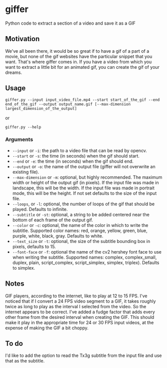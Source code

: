 # giffer
Python code to extract a section of a video and save it as a GIF

## Motivation
We've all been there, it would be so great if to have a gif of a part of a movie, but none of the gif websites have the particular snippet that you want. That's where giffer comes in. If you have a video from which you want to extract a little bit for an animated gif, you can create the gif of your dreams.

## Usage
`giffer.py --input input_video_file.mp4 --start start_of_the_gif --end end_of_the_gif --output output_name.gif [--max-dimension largest_dimension_of_the_output]`

or

`giffer.py --help`

### Arguments
- `--input` or `-i`: the path to a video file that can be read by opencv.
- `--start` or `-s`: the time (in seconds) when the gif should start.
- `--end` or `-e`: the time (in seconds) when the gif should end.
- `--output` or `-o`: the name of the output file (giffer will not overwrite an existing file).
- `--max-dimension` or `-m`: optional, but highly recommended. The maximum width or height of the output gif (in pixels). If the input file was made in landscape, this will be the width. If the input file was made in portrait mode, this will be the height. If not set defaults to the size of the input file.
- `--loops`, or `-l`: optional, the number of loops of the gif that should be played. Defaults to infinite.
- `--subtitle` or `-st`: optional, a string to be added centered near the bottom of each frame of the output gif.
- `--color` or `-c`: optional, the name of the color in which to write the subtitle. Supported color names: red, orange, yellow, green, blue, purple, white, black, gray. Defaults to white.
- `--text_size` or `-t`: optional, the size of the subtitle bounding box in pixels, defaults to 15.
- `--font-face` or `-f`: optional the name of the cv2 hershey font face to use when writing the subtitle. Supported names: complex, complex_small, duplex, plain, script_complex, script_simplex, simplex, triplex).  Defaults to simplex.

## Notes
GIF players, according to the internet, like to play at 12 to 15 FPS. I've noticed that if I convert a 24 FPS video segment to a GIF, it takes roughly twice as long to play as the interval I selected from the video. So the internet appears to be correct. I've added a fudge factor that adds every other frame from the desired interval when creating the GIF. This should make it play in the appropriate time for 24 or 30 FPS input videos, at the expense of making the GIF a bit choppy.
## To do
I'd like to add the option to read the Tx3g subtitle from the input file and use that as the subtitle.
